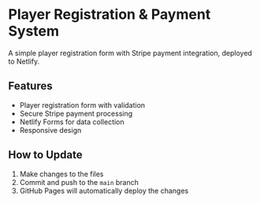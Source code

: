 # Player Registration & Payment System

A simple player registration form with Stripe payment integration, deployed to Netlify.

## Features

- Player registration form with validation
- Secure Stripe payment processing
- Netlify Forms for data collection
- Responsive design

## How to Update

1. Make changes to the files
2. Commit and push to the `main` branch
3. GitHub Pages will automatically deploy the changes
